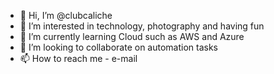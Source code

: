 - 👋 Hi, I’m @clubcaliche
- 👀 I’m interested in technology, photography and having fun
- 🌱 I’m currently learning Cloud such as AWS and Azure
- 💞️ I’m looking to collaborate on automation tasks
- 📫 How to reach me - e-mail

<!---
clubcaliche/clubcaliche is a ✨ special ✨ repository because its `README.md` (this file) appears on your GitHub profile.
You can click the Preview link to take a look at your changes.
--->
